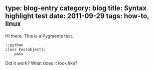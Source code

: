 type: blog-entry
category: blog
title: Syntax highlight test
date: 2011-09-29
tags: how-to, linux
---
Hi there. This is a Pygments test.

    ::python
    class Foo(object):
        pass

Did it work? What does it look like?

